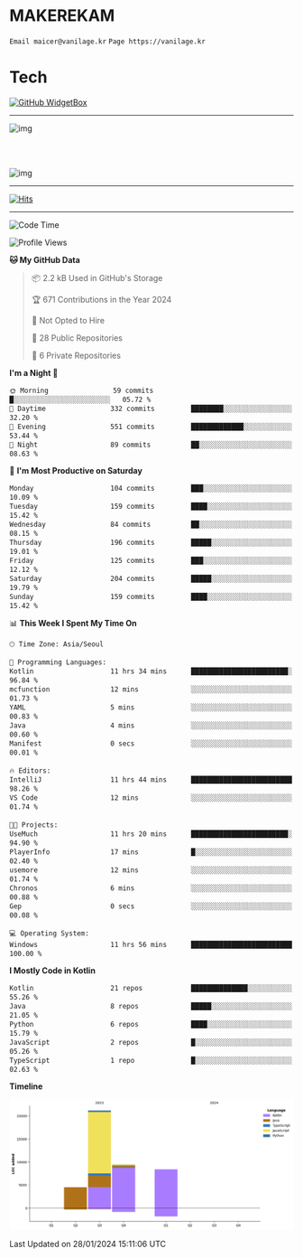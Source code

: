 # MAKEREKAM

`Email maicer@vanilage.kr`
`Page https://vanilage.kr`

# Tech

[![GitHub WidgetBox](https://github-widgetbox.vercel.app/api/skills?languages=python,js,ts,c,cpp,cs,java,kotlin,bash,md,html,css,xml,yaml,swift,powershell,json,R,SQL,php&tools=git,npm,gradle,nodejs,vercel,nginx&includeNames=true&theme=darkmode)](https://github.com/Jurredr/github-widgetbox)

---

![img](https://github-readme-stats.vercel.app/api/top-langs/?username=MAKEREKAM&layout=compact&theme=gruvbox)

<br>
<br>

![img](https://github-readme-stats.vercel.app/api/?username=MAKEREKAM&layout=compact&theme=gruvbox)

---

[![Hits](https://hits.seeyoufarm.com/api/count/incr/badge.svg?url=https%3A%2F%2Fgithub.com%2FMAKEREKAM&count_bg=%234A49D1&title_bg=%23555555&icon=&icon_color=%23E7E7E7&title=방문&edge_flat=false)](https://hits.seeyoufarm.com)

---

<!--START_SECTION:waka-->
![Code Time](http://img.shields.io/badge/Code%20Time-198%20hrs%2049%20mins-blue)

![Profile Views](http://img.shields.io/badge/Profile%20Views-0-blue)

**🐱 My GitHub Data** 

> 📦 2.2 kB Used in GitHub's Storage 
 > 
> 🏆 671 Contributions in the Year 2024
 > 
> 🚫 Not Opted to Hire
 > 
> 📜 28 Public Repositories 
 > 
> 🔑 6 Private Repositories 
 > 
**I'm a Night 🦉** 

```text
🌞 Morning                59 commits          █░░░░░░░░░░░░░░░░░░░░░░░░   05.72 % 
🌆 Daytime                332 commits         ████████░░░░░░░░░░░░░░░░░   32.20 % 
🌃 Evening                551 commits         █████████████░░░░░░░░░░░░   53.44 % 
🌙 Night                  89 commits          ██░░░░░░░░░░░░░░░░░░░░░░░   08.63 % 
```
📅 **I'm Most Productive on Saturday** 

```text
Monday                   104 commits         ███░░░░░░░░░░░░░░░░░░░░░░   10.09 % 
Tuesday                  159 commits         ████░░░░░░░░░░░░░░░░░░░░░   15.42 % 
Wednesday                84 commits          ██░░░░░░░░░░░░░░░░░░░░░░░   08.15 % 
Thursday                 196 commits         █████░░░░░░░░░░░░░░░░░░░░   19.01 % 
Friday                   125 commits         ███░░░░░░░░░░░░░░░░░░░░░░   12.12 % 
Saturday                 204 commits         █████░░░░░░░░░░░░░░░░░░░░   19.79 % 
Sunday                   159 commits         ████░░░░░░░░░░░░░░░░░░░░░   15.42 % 
```


📊 **This Week I Spent My Time On** 

```text
🕑︎ Time Zone: Asia/Seoul

💬 Programming Languages: 
Kotlin                   11 hrs 34 mins      ████████████████████████░   96.84 % 
mcfunction               12 mins             ░░░░░░░░░░░░░░░░░░░░░░░░░   01.73 % 
YAML                     5 mins              ░░░░░░░░░░░░░░░░░░░░░░░░░   00.83 % 
Java                     4 mins              ░░░░░░░░░░░░░░░░░░░░░░░░░   00.60 % 
Manifest                 0 secs              ░░░░░░░░░░░░░░░░░░░░░░░░░   00.01 % 

🔥 Editors: 
IntelliJ                 11 hrs 44 mins      █████████████████████████   98.26 % 
VS Code                  12 mins             ░░░░░░░░░░░░░░░░░░░░░░░░░   01.74 % 

🐱‍💻 Projects: 
UseMuch                  11 hrs 20 mins      ████████████████████████░   94.90 % 
PlayerInfo               17 mins             █░░░░░░░░░░░░░░░░░░░░░░░░   02.40 % 
usemore                  12 mins             ░░░░░░░░░░░░░░░░░░░░░░░░░   01.74 % 
Chronos                  6 mins              ░░░░░░░░░░░░░░░░░░░░░░░░░   00.88 % 
Gep                      0 secs              ░░░░░░░░░░░░░░░░░░░░░░░░░   00.08 % 

💻 Operating System: 
Windows                  11 hrs 56 mins      █████████████████████████   100.00 % 
```

**I Mostly Code in Kotlin** 

```text
Kotlin                   21 repos            ██████████████░░░░░░░░░░░   55.26 % 
Java                     8 repos             █████░░░░░░░░░░░░░░░░░░░░   21.05 % 
Python                   6 repos             ████░░░░░░░░░░░░░░░░░░░░░   15.79 % 
JavaScript               2 repos             █░░░░░░░░░░░░░░░░░░░░░░░░   05.26 % 
TypeScript               1 repo              █░░░░░░░░░░░░░░░░░░░░░░░░   02.63 % 
```



**Timeline**

![Lines of Code chart](https://raw.githubusercontent.com/MAKEREKAM/MAKEREKAM/main/assets/bar_graph.png)


 Last Updated on 28/01/2024 15:11:06 UTC
<!--END_SECTION:waka-->
